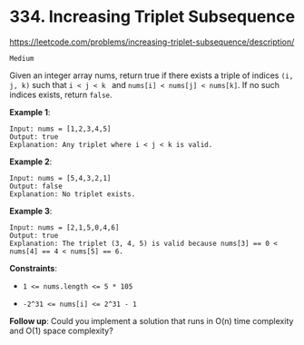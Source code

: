 # 334. Increasing Triplet Subsequence

https://leetcode.com/problems/increasing-triplet-subsequence/description/

`Medium`

Given an integer array nums, return true if there exists  a triple of indices `(i, j, k)` such that `i < j < k ` and `nums[i] < nums[j] < nums[k]`. If no such indices exists, return `false`.

**Example 1**:
```
Input: nums = [1,2,3,4,5]
Output: true
Explanation: Any triplet where i < j < k is valid.
```

**Example 2**:
```
Input: nums = [5,4,3,2,1]
Output: false
Explanation: No triplet exists.
```

**Example 3**:
```
Input: nums = [2,1,5,0,4,6]
Output: true
Explanation: The triplet (3, 4, 5) is valid because nums[3] == 0 < nums[4] == 4 < nums[5] == 6.
```

**Constraints**:

* `1 <= nums.length <= 5 * 105`
  
* `-2^31 <= nums[i] <= 2^31 - 1`

**Follow up**: Could you implement a solution that runs in O(n) time complexity and O(1) space complexity?
